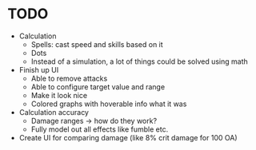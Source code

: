 # TODO

* Calculation
  * Spells: cast speed and skills based on it
  * Dots
  * Instead of a simulation, a lot of things could be solved using math
* Finish up UI
  * Able to remove attacks
  * Able to configure target value and range
  * Make it look nice
  * Colored graphs with hoverable info what it was
* Calculation accuracy
  * Damage ranges -> how do they work?
  * Fully model out all effects like fumble etc.
* Create UI for comparing damage (like 8% crit damage for 100 OA)